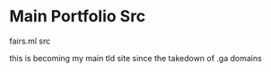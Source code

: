 # Main Portfolio Src
fairs.ml src

this is becoming my main tld site since the takedown of .ga domains
